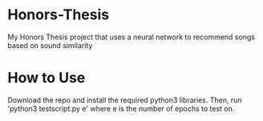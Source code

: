 # Honors-Thesis
My Honors Thesis project that uses a neural network to recommend songs based on sound similarity

# How to Use
Download the repo and install the required python3 libraries. Then, run 'python3 testscript.py e' where e is the number of epochs to test on.
